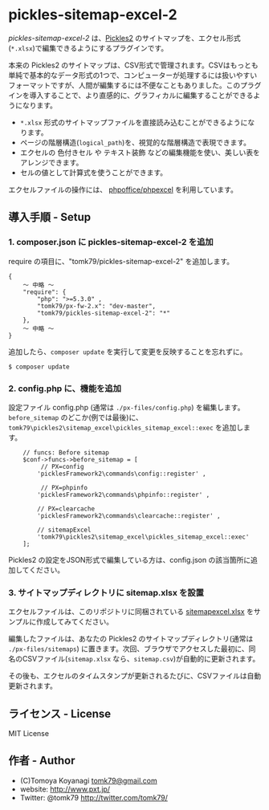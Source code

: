 pickles-sitemap-excel-2
=======================

*pickles-sitemap-excel-2* は、[Pickles2](https://github.com/tomk79/pickles2) のサイトマップを、エクセル形式(`*.xlsx`)で編集できるようにするプラグインです。

本来の Pickles2 のサイトマップは、CSV形式で管理されます。CSVはもっとも単純で基本的なデータ形式の1つで、コンピューターが処理するには扱いやすいフォーマットですが、人間が編集するには不便なこともありました。このプラグインを導入することで、より直感的に、グラフィカルに編集することができるようになります。

- `*.xlsx` 形式のサイトマップファイルを直接読み込むことができるようになります。
- ページの階層構造(`logical_path`)を、視覚的な階層構造で表現できます。
- エクセルの 色付きセル や テキスト装飾 などの編集機能を使い、美しい表をアレンジできます。
- セルの値として計算式を使うことができます。

エクセルファイルの操作には、 [phpoffice/phpexcel](https://github.com/PHPOffice/PHPExcel) を利用しています。


## 導入手順 - Setup

### 1. composer.json に pickles-sitemap-excel-2 を追加

require の項目に、"tomk79/pickles-sitemap-excel-2" を追加します。

```
{
	〜 中略 〜
    "require": {
        "php": ">=5.3.0" ,
        "tomk79/px-fw-2.x": "dev-master",
        "tomk79/pickles-sitemap-excel-2": "*"
    },
	〜 中略 〜
}
```


追加したら、`composer update` を実行して変更を反映することを忘れずに。

```
$ composer update
```


### 2. config.php に、機能を追加

設定ファイル config.php (通常は `./px-files/config.php`) を編集します。
`before_sitemap` のどこか(例では最後)に、`tomk79\pickles2\sitemap_excel\pickles_sitemap_excel::exec` を追加します。

```
	// funcs: Before sitemap
	$conf->funcs->before_sitemap = [
		 // PX=config
		'picklesFramework2\commands\config::register' ,

		 // PX=phpinfo
		'picklesFramework2\commands\phpinfo::register' ,

		// PX=clearcache
		'picklesFramework2\commands\clearcache::register' ,

		// sitemapExcel
		'tomk79\pickles2\sitemap_excel\pickles_sitemap_excel::exec'
	];
```

Pickles2 の設定をJSON形式で編集している方は、config.json の該当箇所に追加してください。


### 3. サイトマップディレクトリに sitemap.xlsx を設置

エクセルファイルは、このリポジトリに同梱されている [sitemapexcel.xlsx](./tests/htdocs/.pickles/sitemaps/sitemapexcel.xlsx) をサンプルに作成してみてください。

編集したファイルは、あなたの Pickles2 のサイトマップディレクトリ(通常は `./px-files/sitemaps`) に置きます。次回、ブラウザでアクセスした最初に、同名のCSVファイル(`sitemap.xlsx` なら、`sitemap.csv`)が自動的に更新されます。

その後も、エクセルのタイムスタンプが更新されるたびに、CSVファイルは自動更新されます。



## ライセンス - License

MIT License


## 作者 - Author

- (C)Tomoya Koyanagi <tomk79@gmail.com>
- website: <http://www.pxt.jp/>
- Twitter: @tomk79 <http://twitter.com/tomk79/>
